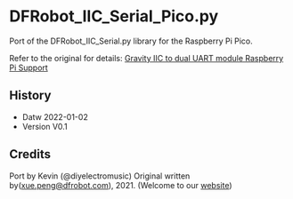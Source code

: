# DFRobot_IIC_Serial_Pico.py

Port of the DFRobot_IIC_Serial.py library for the Raspberry Pi Pico.

Refer to the original for details: [Gravity IIC to dual UART module Raspberry Pi Support](https://github.com/DFRobot/DFRobot_IICSerial/)

## History

- Datw 2022-01-02
- Version V0.1

## Credits

Port by Kevin (@diyelectromusic)
Original written by(xue.peng@dfrobot.com), 2021. (Welcome to our [website](https://www.dfrobot.com/))





